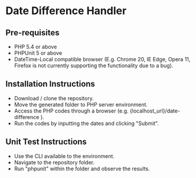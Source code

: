 # Date Difference Handler

## Pre-requisites
* PHP 5.4 or above
* PHPUnit 5 or above
* DateTime-Local compatible browser (E.g. Chrome 20, IE Edge, Opera 11, Firefox is not currently supporting the functionality due to a bug).

## Installation Instructions
* Download / clone the repository.
* Move the generated folder to PHP server environment.
* Access the PHP codes through a browser (e.g. {localhost_url}/date-difference ).
* Run the codes by inputting the dates and clicking "Submit".

## Unit Test Instructions
* Use the CLI available to the environment.
* Navigate to the repository folder.
* Run "phpunit" within the folder and observe the results.